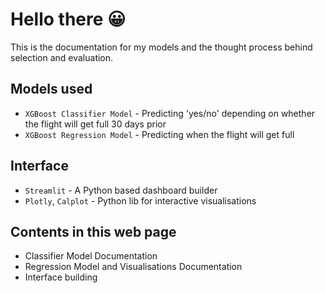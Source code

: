 # Hello there 😀

This is the documentation for my models and the thought process behind selection and evaluation.

## Models used

* `XGBoost Classifier Model` - Predicting 'yes/no' depending on whether the flight will get full 30 days prior
* `XGBoost Regression Model` - Predicting when the flight will get full

## Interface 

* `Streamlit` - A Python based dashboard builder
* `Plotly`, `Calplot` - Python lib for interactive visualisations

## Contents in this web page

* Classifier Model Documentation
* Regression Model and Visualisations Documentation
* Interface building
